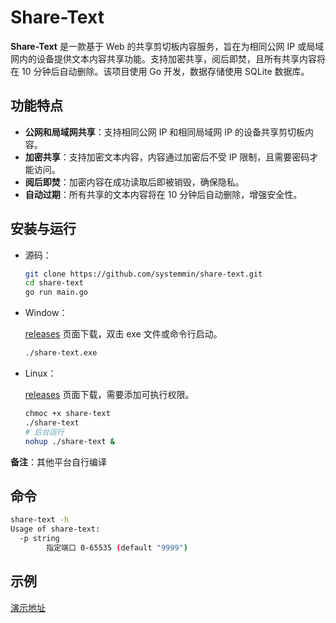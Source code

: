 # Share-Text

**Share-Text** 是一款基于 Web 的共享剪切板内容服务，旨在为相同公网 IP 或局域网内的设备提供文本内容共享功能。支持加密共享，阅后即焚，且所有共享内容将在 10 分钟后自动删除。该项目使用 Go 开发，数据存储使用
SQLite 数据库。

## 功能特点

- **公网和局域网共享**：支持相同公网 IP 和相同局域网 IP 的设备共享剪切板内容。
- **加密共享**：支持加密文本内容，内容通过加密后不受 IP 限制，且需要密码才能访问。
- **阅后即焚**：加密内容在成功读取后即被销毁，确保隐私。
- **自动过期**：所有共享的文本内容将在 10 分钟后自动删除，增强安全性。

## 安装与运行

- 源码：

    ```bash
    git clone https://github.com/systemmin/share-text.git
    cd share-text
    go run main.go
    ```

- Window：

  [releases](https://github.com/systemmin/share-text/) 页面下载，双击 exe 文件或命令行启动。

    ```bash
    ./share-text.exe
    ```

- Linux：

  [releases](https://github.com/systemmin/share-text/) 页面下载，需要添加可执行权限。

   ```bash
   chmoc +x share-text
   ./share-text
   # 后台运行
   nohup ./share-text &
   ```

**备注**：其他平台自行编译

## 命令

```bash
share-text -h
Usage of share-text:
  -p string
        指定端口 0-65535 (default "9999")
```

## 示例

[演示地址](https://dtking.cn/share/)